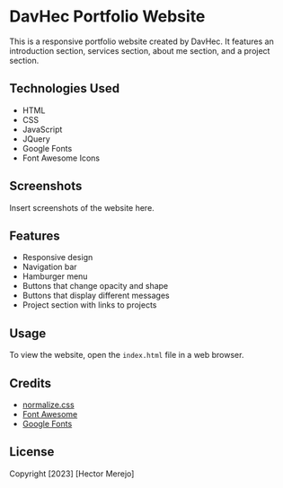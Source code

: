 # DavHec Portfolio Website

This is a responsive portfolio website created by DavHec. It features an introduction section, services section, about me section, and a project section.

## Technologies Used
- HTML
- CSS
- JavaScript
- JQuery
- Google Fonts
- Font Awesome Icons

## Screenshots
Insert screenshots of the website here.

## Features
- Responsive design
- Navigation bar
- Hamburger menu
- Buttons that change opacity and shape
- Buttons that display different messages
- Project section with links to projects

## Usage
To view the website, open the `index.html` file in a web browser.

## Credits
- [normalize.css](https://github.com/necolas/normalize.css/)
- [Font Awesome](https://fontawesome.com/)
- [Google Fonts](https://fonts.google.com/)

## License
Copyright [2023] [Hector Merejo]

